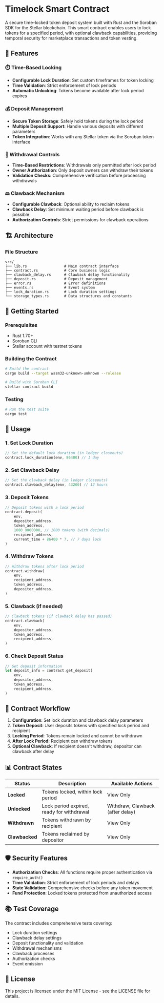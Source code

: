 # Timelock Smart Contract

A secure time-locked token deposit system built with Rust and the Soroban SDK for the Stellar blockchain. This smart contract enables users to lock tokens for a specified period, with optional clawback capabilities, providing temporal security for marketplace transactions and token vesting.

## 🌟 Features

### ⏱️ Time-Based Locking
- **Configurable Lock Duration**: Set custom timeframes for token locking
- **Time Validation**: Strict enforcement of lock periods
- **Automatic Unlocking**: Tokens become available after lock period expires

### 💰 Deposit Management
- **Secure Token Storage**: Safely hold tokens during the lock period
- **Multiple Deposit Support**: Handle various deposits with different parameters
- **Token Integration**: Works with any Stellar token via the Soroban token interface

### 🔄 Withdrawal Controls
- **Time-Based Restrictions**: Withdrawals only permitted after lock period
- **Owner Authorization**: Only deposit owners can withdraw their tokens
- **Validation Checks**: Comprehensive verification before processing withdrawals

### 🔙 Clawback Mechanism
- **Configurable Clawback**: Optional ability to reclaim tokens
- **Clawback Delay**: Set minimum waiting period before clawback is possible
- **Authorization Controls**: Strict permissions for clawback operations

## 🏗️ Architecture

### File Structure
```
src/
├── lib.rs                 # Main contract interface
├── contract.rs            # Core business logic
├── clawback_delay.rs      # Clawback delay functionality
├── deposit.rs             # Deposit management
├── error.rs               # Error definitions
├── events.rs              # Event system
├── lock_duration.rs       # Lock duration settings
└── storage_types.rs       # Data structures and constants
```

## 🚀 Getting Started

### Prerequisites
- Rust 1.70+
- Soroban CLI
- Stellar account with testnet tokens

### Building the Contract

```bash
# Build the contract
cargo build --target wasm32-unknown-unknown --release
```

```bash
# Build with Soroban CLI
stellar contract build
```

### Testing

```bash
# Run the test suite
cargo test
```

## 📖 Usage

### 1. Set Lock Duration
```rust
// Set the default lock duration (in ledger closeouts)
contract.lock_duration(env, 86400) // 1 day
```

### 2. Set Clawback Delay
```rust
// Set the clawback delay (in ledger closeouts)
contract.clawback_delay(env, 43200) // 12 hours
```

### 3. Deposit Tokens
```rust
// Deposit tokens with a lock period
contract.deposit(
    env,
    depositor_address,
    token_address,
    1000_0000000, // 1000 tokens (with decimals)
    recipient_address,
    current_time + 86400 * 7, // 7 days lock
)
```

### 4. Withdraw Tokens
```rust
// Withdraw tokens after lock period
contract.withdraw(
    env,
    recipient_address,
    token_address,
    depositor_address,
)
```

### 5. Clawback (if needed)
```rust
// Clawback tokens (if clawback delay has passed)
contract.clawback(
    env,
    depositor_address,
    token_address,
    recipient_address,
)
```

### 6. Check Deposit Status
```rust
// Get deposit information
let deposit_info = contract.get_deposit(
    env,
    depositor_address,
    token_address,
    recipient_address,
)
```

## 🔄 Contract Workflow

1. **Configuration**: Set lock duration and clawback delay parameters
2. **Token Deposit**: User deposits tokens with specified lock period and recipient
3. **Locking Period**: Tokens remain locked and cannot be withdrawn
4. **After Lock Period**: Recipient can withdraw tokens
5. **Optional Clawback**: If recipient doesn't withdraw, depositor can clawback after delay

## 📊 Contract States

| Status | Description | Available Actions |
|--------|-------------|-------------------|
| **Locked** | Tokens locked, within lock period | View Only |
| **Unlocked** | Lock period expired, ready for withdrawal | Withdraw, Clawback (after delay) |
| **Withdrawn** | Tokens withdrawn by recipient | View Only |
| **Clawbacked** | Tokens reclaimed by depositor | View Only |

## 🛡️ Security Features

- **Authorization Checks**: All functions require proper authentication via `require_auth()`
- **Time Validation**: Strict enforcement of lock periods and delays
- **State Validation**: Comprehensive checks before any token movement
- **Fund Protection**: Locked tokens protected from unauthorized access

## 📚 Test Coverage

The contract includes comprehensive tests covering:
- Lock duration settings
- Clawback delay settings
- Deposit functionality and validation
- Withdrawal mechanisms
- Clawback processes
- Authorization checks
- Event emission

## 📝 License

This project is licensed under the MIT License - see the LICENSE file for details.
